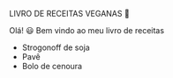 LIVRO DE RECEITAS VEGANAS :herb:

Olá! :smiley: Bem vindo ao meu livro de receitas

 - Strogonoff de soja
 - Pavê
 - Bolo de cenoura
